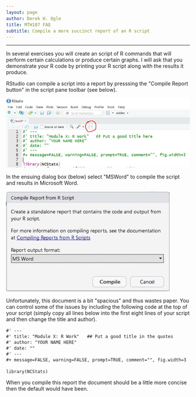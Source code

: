```yaml
---
layout: page
author: Derek H. Ogle
title: MTH107 FAQ
subtitle: Compile a more succinct report of an R script
---
```


----

In several exercises you will create an script of R commands that will perform certain calculations or produce certain graphs. I will ask that you demonstrate your R code by printing your R script along with the results it produce.

RStudio can compile a script into a report by presssing the "Compile Report button" in the script pane toolbar (see below).

![Compile Script Button](Figs/CompileScript1.JPG)

In the ensuing dialog box (below) select "MSWord" to compile the script and results in Microsoft Word.

![Compile Script Dialog Box](Figs/CompileScript2.JPG)

Unfortunately, this document is a bit "spacious" and thus wastes paper. You can control some of the issues by including the following code at the top of your script (simply copy all lines below into the first eight lines of your script and then change the title and author).

```
#' ---
#' title: "Module X: R Work"   ## Put a good title in the quotes
#' author: "YOUR NAME HERE"
#' date: ""
#' ---
#+ message=FALSE, warning=FALSE, prompt=TRUE, comment="", fig.width=3

library(NCStats)
```

When you compile this report the document should be a little more concise then the default would have been.
